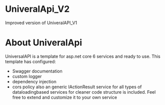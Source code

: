 # UniveralApi_V2
Improved version of UniveralAPI_V1

# About UniveralApi
UniversalAPI is a template for asp.net core 6 services and ready to use.
This template has configured:
- Swagger documentation
- custom logger
- dependency injection
- cors policy 
also an generic IActionResult service for all types of dataloadingbased services for cleaner code structure is included.
Feel free to extend and customize it to your own service
